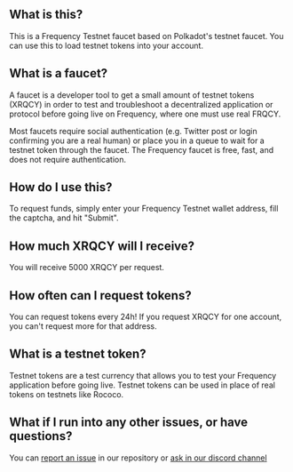 ## What is this?

This is a Frequency Testnet faucet based on Polkadot's testnet faucet. You can use this to load testnet tokens into your account.

## What is a faucet?

A faucet is a developer tool to get a small amount of testnet tokens (XRQCY) in order to test and troubleshoot a decentralized application or protocol before going live on Frequency, where one must use real FRQCY.

Most faucets require social authentication (e.g. Twitter post or login confirming you are a real human) or place you in a queue to wait for a testnet token through the faucet. The Frequency faucet is free, fast, and does not require authentication.

## How do I use this?

To request funds, simply enter your Frequency Testnet wallet address, fill the captcha, and hit "Submit".

## How much XRQCY will I receive?

You will receive 5000 XRQCY per request.

## How often can I request tokens?

You can request tokens every 24h! If you request XRQCY for one account, you can't request more for that address.

## What is a testnet token?

Testnet tokens are a test currency that allows you to test your Frequency application before going live. Testnet tokens can be used in place of real tokens on testnets like Rococo.

## What if I run into any other issues, or have questions?

You can [report an issue](https://github.com/LibertyDSNP/frequency-testnet-faucet/issues) in our repository or [ask in our discord channel](https://discord.com/channels/969001918460469250/969308337864867840)
